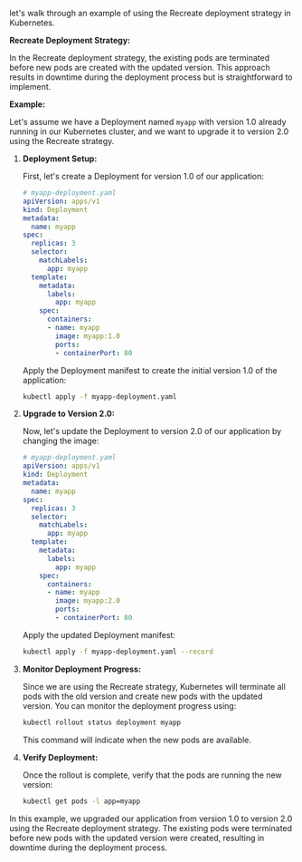 let's walk through an example of using the Recreate deployment strategy in Kubernetes.

**Recreate Deployment Strategy:**

In the Recreate deployment strategy, the existing pods are terminated before new pods are created with the updated version. This approach results in downtime during the deployment process but is straightforward to implement.

**Example:**

Let's assume we have a Deployment named `myapp` with version 1.0 already running in our Kubernetes cluster, and we want to upgrade it to version 2.0 using the Recreate strategy.

1. **Deployment Setup:**

   First, let's create a Deployment for version 1.0 of our application:
   ```yaml
   # myapp-deployment.yaml
   apiVersion: apps/v1
   kind: Deployment
   metadata:
     name: myapp
   spec:
     replicas: 3
     selector:
       matchLabels:
         app: myapp
     template:
       metadata:
         labels:
           app: myapp
       spec:
         containers:
         - name: myapp
           image: myapp:1.0
           ports:
           - containerPort: 80
   ```

   Apply the Deployment manifest to create the initial version 1.0 of the application:
   ```bash
   kubectl apply -f myapp-deployment.yaml
   ```

2. **Upgrade to Version 2.0:**

   Now, let's update the Deployment to version 2.0 of our application by changing the image:
   ```yaml
   # myapp-deployment.yaml
   apiVersion: apps/v1
   kind: Deployment
   metadata:
     name: myapp
   spec:
     replicas: 3
     selector:
       matchLabels:
         app: myapp
     template:
       metadata:
         labels:
           app: myapp
       spec:
         containers:
         - name: myapp
           image: myapp:2.0
           ports:
           - containerPort: 80
   ```

   Apply the updated Deployment manifest:
   ```bash
   kubectl apply -f myapp-deployment.yaml --record
   ```

3. **Monitor Deployment Progress:**

   Since we are using the Recreate strategy, Kubernetes will terminate all pods with the old version and create new pods with the updated version. You can monitor the deployment progress using:
   ```bash
   kubectl rollout status deployment myapp
   ```

   This command will indicate when the new pods are available.

4. **Verify Deployment:**

   Once the rollout is complete, verify that the pods are running the new version:
   ```bash
   kubectl get pods -l app=myapp
   ```

In this example, we upgraded our application from version 1.0 to version 2.0 using the Recreate deployment strategy. The existing pods were terminated before new pods with the updated version were created, resulting in downtime during the deployment process.

